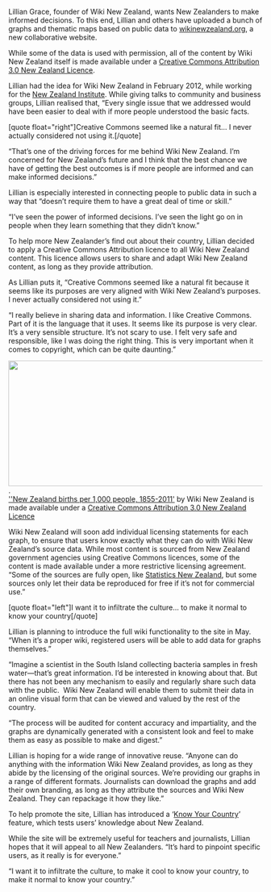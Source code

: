 <html><body><p style="text-align:left;">Lillian Grace, founder of Wiki New Zealand, wants New Zealanders to make informed decisions. To this end, Lillian and others have uploaded a bunch of graphs and thematic maps based on public data to <a href="http://wikinewzealand.org/" target="_blank">wikinewzealand.org</a>, a new collaborative website.</p>

While some of the data is used with permission, all of the content by Wiki New Zealand itself is made available under a <a href="http://creativecommons.org/licenses/by/3.0/nz/" target="_blank">Creative Commons Attribution 3.0 New Zealand Licence</a>.



Lillian had the idea for Wiki New Zealand in February 2012, while working for the <a href="http://www.nzinstitute.org/" target="_blank">New Zealand Institute</a>. While giving talks to community and business groups, Lillian realised that,<del datetime="2013-02-25T09:35"></del> “Every single issue that we addressed would have been easier to deal with if more people understood the basic facts.



[quote float="right"]Creative Commons seemed like a natural fit... I never actually considered not using it.[/quote]



“That’s one of the driving forces for me behind Wiki New Zealand. I’m concerned for New Zealand’s future and I think that the best chance we have of getting the best outcomes is if more people are informed and can make informed decisions.”



Lillian is especially interested in connecting people to public data in such a way that “doesn’t require them to have a great deal of time or skill.”



“I’ve seen the power of informed decisions. I’ve seen the light go on in people when they learn something that they didn’t know.”



To help more New Zealander’s find out about their country, Lillian decided to apply a Creative Commons Attribution licence to all Wiki New Zealand content. This licence allows users to share and adapt Wiki New Zealand content, as long as they provide attribution.



As Lillian puts it, “Creative Commons seemed like a natural fit because it seems like its purposes are very aligned with Wiki New Zealand’s purposes. I never actually considered not using it.”



“I really believe in sharing data and information. I like Creative Commons. Part of it is the language that it uses. It seems like its purpose is very clear. It’s a very sensible structure. It’s not scary to use. I felt very safe and responsible, like I was doing the right thing. This is very important when it comes to copyright, which can be quite daunting.”



<a href="http://creativecommons.org.nz/wp-content/uploads/2013/02/0001301.png"><img title="000130" src="http://creativecommons.org.nz/wp-content/uploads/2013/02/0001301.png" alt="" width="591" height="249"></a> .<br><a href="http://WikiNewZealand.org/?graph=000130">''New Zealand births per 1,000 people, 1855-2011'</a> by Wiki New Zealand is made available under a <a href="http://creativecommons.org/licenses/by/3.0/">Creative Commons Attribution 3.0 New Zealand Licence </a>



Wiki New Zealand will soon add individual licensing statements for each graph, to ensure that users know exactly what they can do with Wiki New Zealand’s source data. While most content is sourced from New Zealand government agencies using Creative Commons licences, some of the content is made available under a more restrictive licensing agreement. “Some of the sources are fully open, like <a href="http://www.stats.govt.nz/" target="_blank">Statistics New Zealand</a>, but some sources only let their data be reproduced for free if it’s not for commercial use.”



[quote float="left"]I want it to infiltrate the culture... to make it normal to know your country[/quote]



Lillian is planning to introduce the full wiki functionality to the site in May. “When it’s a proper wiki, registered users will be able to add data for graphs themselves.”



“Imagine a scientist in the South Island collecting bacteria samples in fresh water—that’s great information. I’d be interested in knowing about that. But there has not been any mechanism to easily and regularly share such data with the public.  Wiki New Zealand will enable them to submit their data in an online visual form that can be viewed and valued by the rest of the country.



“The process will be audited for content accuracy and impartiality, and the graphs are dynamically generated with a consistent look and feel to make them as easy as possible to make and digest.”



Lillian is hoping for a wide range of innovative reuse. “Anyone can do anything with the information Wiki New Zealand provides, as long as they abide by the licensing of the original sources. We’re providing our graphs in a range of different formats. Journalists can download the graphs and add their own branding, as long as they attribute the sources and Wiki New Zealand. They can repackage it how they like.”



To help promote the site, Lillian has introduced a ‘<a href="http://wikinewzealand.org/?cat=69" target="_blank">Know Your Country</a>’ feature, which tests users’ knowledge about New Zealand.



While the site will be extremely useful for teachers and journalists, Lillian hopes that it will appeal to all New Zealanders. “It’s hard to pinpoint specific users, as it really is for everyone.”



“I want it to infiltrate the culture, to make it cool to know your country, to make it normal to know your country.”</body></html>